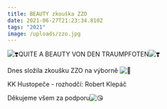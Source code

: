 ```yaml
---
title: BEAUTY zkouška ZZO
date: 2021-06-27T21:23:34.810Z
tags: "2021"
image: /uploads/zzo.jpg
---
```

<!--StartFragment-->

![❣️](https://static.xx.fbcdn.net/images/emoji.php/v9/teb/1/16/2763.png)QUITE A BEAUTY VON DEN TRAUMPFOTEN![❣️](https://static.xx.fbcdn.net/images/emoji.php/v9/teb/1/16/2763.png)

Dnes složila zkoušku ZZO na výborně ![🥳](https://static.xx.fbcdn.net/images/emoji.php/v9/t6d/1/16/1f973.png)

KK Hustopeče - rozhodčí: Robert Klepáč

Děkujeme všem za podporu![😘](https://static.xx.fbcdn.net/images/emoji.php/v9/t75/1/16/1f618.png)

<!--EndFragment-->